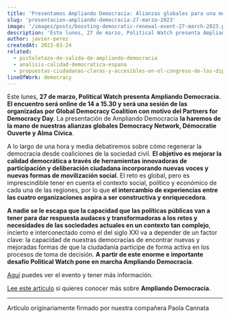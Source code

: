```yaml
---
title: 'Presentamos Ampliando Democracia: Alianzas globales para una mejor democracia'
slug: 'presentacion-ampliando-democracia-27-marzo-2023'
image: '/images/posts/boosting-democratic-renewal-event-27-march-2023.png'
description: 'Este lunes, 27 de marzo, Political Watch presenta Ampliando Democracia. El encuentro será online de 14 a 15.30 y será una sesión de las organizadas por Global Democracy Coalition con motivo del Partners for Democracy Day. La presentación de Ampliando Democracia la haremos de la mano de nuestras alianzas globales Democracy Network, Démocratie Ouverte y Alma Cívica.'
author: javier-perez
createdAt: 2023-03-24
related:
  - pistoletazo-de-salida-de-ampliando-democracia
  - analisis-calidad-democratica-espana
  - propuestas-ciudadanas-claras-y-accesibles-en-el-congreso-de-los-diputados
lineOfWork: democracy
---
```


Este lunes, **27 de marzo, Political Watch presenta Ampliando Democracia. El encuentro será online de 14 a 15.30 y será una sesión de las organizadas por Global Democracy Coalition con motivo del Partners for Democracy Day**. La presentación de Ampliando Democracia **la haremos de la mano de nuestras alianzas globales Democracy Network, Démocratie Ouverte y Alma Cívica**.

A lo largo de una hora y media debatiremos sobre cómo regenerar la democracia desde coaliciones de la sociedad civil. **El objetivo es mejorar la calidad democrática a través de herramientas innovadoras de participación y deliberación ciudadana incorporando nuevas voces y nuevas formas de movilización social**. El reto es global, pero es imprescindible tener en cuenta el contexto social, político y económico de cada una de las regiones, por lo que **el intercambio de experiencias entre las cuatro organizaciones aspira a ser constructiva y enriquecedora**.

**A nadie se le escapa que la capacidad que las políticas públicas van a tener para dar respuesta audaces y transformadoras a los retos y necesidades de las sociedades actuales en un contexto tan complejo**, incierto e interconectado como el del siglo XXI va a depender de un factor clave: la capacidad de nuestras democracias de encontrar nuevas y mejoradas formas de que la ciudadanía participe de forma activa en los procesos de toma de decisión. **A partir de este enorme e importante desafío Political Watch pone en marcha Ampliando Democracia**.

[Aquí](https://acortar.link/MyvgEa) puedes ver el evento y tener más información.

[Lee este artículo](https://politicalwatch.es/blog/pistoletazo-de-salida-de-ampliando-democracia/) si quieres conocer más sobre **Ampliando Democracia**.

---

Artículo originariamente firmado por nuestra compañera Paola Cannata

